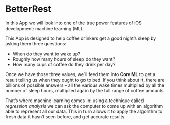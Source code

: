 # BetterRest
In this App we will look into one of the true power features of iOS development: machine learning (ML).

This App is designed to help coffee drinkers get a good night’s sleep by asking them three questions:

- When do they want to wake up?
- Roughly how many hours of sleep do they want?
- How many cups of coffee do they drink per day?

Once we have those three values, we’ll feed them into **Core ML** to get a result telling us when they ought to go to bed. If you think about it, there are billions of possible answers – all the various wake times multiplied by all the number of sleep hours, multiplied again by the full range of coffee amounts.

That’s where machine learning comes in: using a technique called _regression analysis_ we can ask the computer to come up with an algorithm able to represent all our data. This in turn allows it to apply the algorithm to fresh data it hasn’t seen before, and get accurate results.
